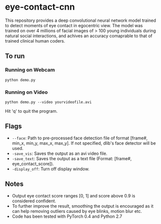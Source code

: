 # eye-contact-cnn
This repository provides a deep convolutional neural network model trained to detect moments of eye contact in egocentric view. The model was trained on over 4 millions of facial images of > 100 young individuals during natural social interactions, and achives an accuracy comaprable to that of trained clinical human coders.


## To run
### Running on Webcam
```
python demo.py
```
### Running on Video
```
python demo.py --video yourvideofile.avi
```

Hit 'q' to quit the program.


## Flags
- `--face`: Path to pre-processed face detection file of format [frame#, min_x, min_y, max_x, max_y]. If not specified, dlib's face detector will be used.
- `-save_vis`: Saves the output as an avi video file.
- `-save_text`: Saves the output as a text file (Format: [frame#, eye_contact_score]).
- `-display_off`: Turn off display window.


## Notes
- Output eye contact score ranges [0, 1] and score above 0.9 is considered confident.
- To further improve the result, smoothing the output is encouraged as it can help removing outliers caused by eye blinks, motion blur etc.
- Code has been tested with PyTorch 0.4 and Python 2.7
